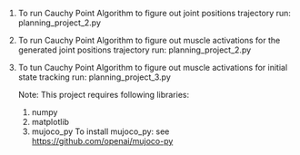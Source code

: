 1. To run Cauchy Point Algorithm to figure out joint positions trajectory run: planning_project_2.py
   
2. To run Cauchy Point Algorithm to figure out muscle activations for the generated joint positions trajectory run: planning_project_2.py
  
3. To tun Cauchy Point Algorithm to figure out muscle activations for initial state tracking run: planning_project_3.py

   Note: This project requires following libraries:
   1. numpy
   2. matplotlib
   3. mujoco_py
      To install mujoco_py:
      see https://github.com/openai/mujoco-py
